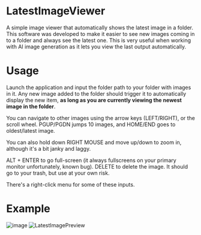 # LatestImageViewer
A simple image viewer that automatically shows the latest image in a folder.
This software was developed to make it easier to see new images coming in to a folder and always see the latest one.
This is very useful when working with AI image generation as it lets you view the last output automatically.

# Usage
Launch the application and input the folder path to your folder with images in it.
Any new image added to the folder should trigger it to automatically display the new item, **as long as you are currently viewing the newest image in the folder**.

You can navigate to other images using the arrow keys (LEFT/RIGHT), or the scroll wheel.
PGUP/PGDN jumps 10 images, and HOME/END goes to oldest/latest image.

You can also hold down RIGHT MOUSE and move up/down to zoom in, although it's a bit janky and laggy.

ALT + ENTER to go full-screen (it always fullscreens on your primary monitor unfortunately, known bug).
DELETE to delete the image. It should go to your trash, but use at your own risk.

There's a right-click menu for some of these inputs.

# Example
![image](https://github.com/MNeMoNiCuZ/LatestImageViewer/assets/60541708/652d60eb-5663-41ef-a665-386b88c2e7e7)
![LatestImagePreview](https://github.com/MNeMoNiCuZ/LatestImageViewer/assets/60541708/1208457c-4812-4723-bf0a-43bdcf0353dc)
